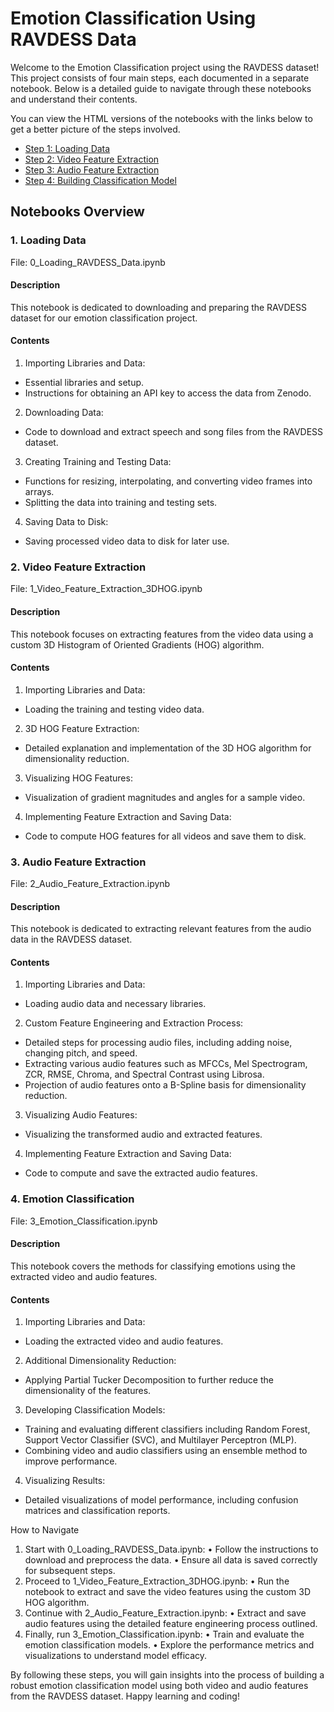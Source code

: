 # Emotion Classification Using RAVDESS Data

Welcome to the Emotion Classification project using the RAVDESS dataset! This project consists of four main steps, each documented in a separate notebook. Below is a detailed guide to navigate through these notebooks and understand their contents.

You can view the HTML versions of the notebooks with the links below to get a better picture of the steps involved.
- [Step 1: Loading Data](https://htmlpreview.github.io/?https://github.com/Chai-T29/Video_Audio_SentimentAnalysis/blob/364df9d09017d037ea1ed29a13040e9ab462ce81/RAVDESS_HTML_Notebooks/1_Video_Feature_Extraction_3DHOG.html)
- [Step 2: Video Feature Extraction](https://htmlpreview.github.io/?https://github.com/Chai-T29/Video_Audio_SentimentAnalysis/blob/364df9d09017d037ea1ed29a13040e9ab462ce81/RAVDESS_HTML_Notebooks/0_Loading_RAVDESS_Data.html)
- [Step 3: Audio Feature Extraction](https://htmlpreview.github.io/?https://github.com/Chai-T29/Video_Audio_SentimentAnalysis/blob/364df9d09017d037ea1ed29a13040e9ab462ce81/RAVDESS_HTML_Notebooks/2_Audio_Feature_Extraction.html)
- [Step 4: Building Classification Model](https://htmlpreview.github.io/?https://github.com/Chai-T29/Video_Audio_SentimentAnalysis/blob/364df9d09017d037ea1ed29a13040e9ab462ce81/RAVDESS_HTML_Notebooks/3_Emotion_Classification.html)

## Notebooks Overview

### 1. Loading Data

File: 0_Loading_RAVDESS_Data.ipynb

#### Description

This notebook is dedicated to downloading and preparing the RAVDESS dataset for our emotion classification project.

#### Contents

1. Importing Libraries and Data:
  - Essential libraries and setup.
  - Instructions for obtaining an API key to access the data from Zenodo.
2. Downloading Data:
  - Code to download and extract speech and song files from the RAVDESS dataset.
3. Creating Training and Testing Data:
  - Functions for resizing, interpolating, and converting video frames into arrays.
  - Splitting the data into training and testing sets.
4. Saving Data to Disk:
  - Saving processed video data to disk for later use.


### 2. Video Feature Extraction

File: 1_Video_Feature_Extraction_3DHOG.ipynb

#### Description

This notebook focuses on extracting features from the video data using a custom 3D Histogram of Oriented Gradients (HOG) algorithm.

#### Contents

1. Importing Libraries and Data:
  - Loading the training and testing video data.
2. 3D HOG Feature Extraction:
  - Detailed explanation and implementation of the 3D HOG algorithm for dimensionality reduction.
3. Visualizing HOG Features:
  - Visualization of gradient magnitudes and angles for a sample video.
4. Implementing Feature Extraction and Saving Data:
  - Code to compute HOG features for all videos and save them to disk.

### 3. Audio Feature Extraction

File: 2_Audio_Feature_Extraction.ipynb

#### Description

This notebook is dedicated to extracting relevant features from the audio data in the RAVDESS dataset.

#### Contents

1. Importing Libraries and Data:
  - Loading audio data and necessary libraries.
2. Custom Feature Engineering and Extraction Process:
  - Detailed steps for processing audio files, including adding noise, changing pitch, and speed.
  - Extracting various audio features such as MFCCs, Mel Spectrogram, ZCR, RMSE, Chroma, and Spectral Contrast using Librosa.
  - Projection of audio features onto a B-Spline basis for dimensionality reduction.
3. Visualizing Audio Features:
  - Visualizing the transformed audio and extracted features.
4. Implementing Feature Extraction and Saving Data:
  - Code to compute and save the extracted audio features.

### 4. Emotion Classification

File: 3_Emotion_Classification.ipynb

#### Description

This notebook covers the methods for classifying emotions using the extracted video and audio features.

#### Contents

1. Importing Libraries and Data:
  - Loading the extracted video and audio features.
2. Additional Dimensionality Reduction:
  - Applying Partial Tucker Decomposition to further reduce the dimensionality of the features.
3. Developing Classification Models:
  - Training and evaluating different classifiers including Random Forest, Support Vector Classifier (SVC), and Multilayer Perceptron (MLP).
  - Combining video and audio classifiers using an ensemble method to improve performance.
4. Visualizing Results:
  - Detailed visualizations of model performance, including confusion matrices and classification reports.

How to Navigate

1. Start with 0_Loading_RAVDESS_Data.ipynb:
	•	Follow the instructions to download and preprocess the data.
	•	Ensure all data is saved correctly for subsequent steps.
2. Proceed to 1_Video_Feature_Extraction_3DHOG.ipynb:
	•	Run the notebook to extract and save the video features using the custom 3D HOG algorithm.
3. Continue with 2_Audio_Feature_Extraction.ipynb:
	•	Extract and save audio features using the detailed feature engineering process outlined.
4. Finally, run 3_Emotion_Classification.ipynb:
	•	Train and evaluate the emotion classification models.
	•	Explore the performance metrics and visualizations to understand model efficacy.

By following these steps, you will gain insights into the process of building a robust emotion classification model using both video and audio features from the RAVDESS dataset. Happy learning and coding!
